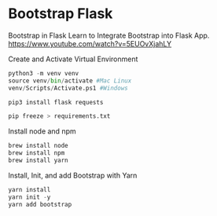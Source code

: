 # Bootstrap Flask

Bootstrap in Flask Learn to Integrate Bootstrap into Flask App.
https://www.youtube.com/watch?v=5EUOvXjahLY

Create and Activate Virtual Environment
```python
python3 -m venv venv
source venv/bin/activate #Mac Linux
venv/Scripts/Activate.ps1 #Windows
```

```python
pip3 install flask requests
```


```python
pip freeze > requirements.txt
```

Install node and npm
```bash
brew install node
brew install npm
brew install yarn
```

Install, Init, and add Bootstrap with Yarn
```python
yarn install
yarn init -y
yarn add bootstrap
```
